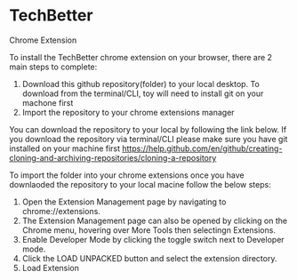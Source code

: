 # TechBetter
Chrome Extension

To install the TechBetter chrome extension on your browser, there are 2 main steps to complete:
1. Download this github repository(folder) to your local desktop. To download from the terminal/CLI, toy will need to install git on your machone first
2. Import the repository to your chrome extensions manager

You can download the repository to your local by following the link below. If you download the repository via terminal/CLI please make sure you have git installed on your machine first
https://help.github.com/en/github/creating-cloning-and-archiving-repositories/cloning-a-repository

To import the folder into your chrome extensions once you have downlaoded the repository to your local macine follow the below steps:
1. Open the Extension Management page by navigating to chrome://extensions.
2. The Extension Management page can also be opened by clicking on the Chrome menu, hovering over More Tools then selectingn Extensions.
3. Enable Developer Mode by clicking the toggle switch next to Developer mode.
4. Click the LOAD UNPACKED button and select the extension directory.
5. Load Extension
